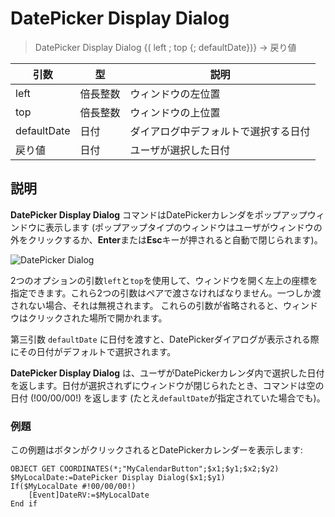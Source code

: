 # DatePicker Display Dialog

> DatePicker Display Dialog {( left ; top {; defaultDate})} -> 戻り値

| 引数 | 型 | 説明 |
| --------- | -------- | ----------- |
| left | 倍長整数 | ウィンドウの左位置 |
| top | 倍長整数 | ウィンドウの上位置 |
| defaultDate | 日付 | ダイアログ中デフォルトで選択する日付 |
| 戻り値 | 日付 | ユーザが選択した日付 |

## 説明

**DatePicker Display Dialog** コマンドはDatePickerカレンダをポップアップウィンドウに表示します (ポップアップタイプのウィンドウはユーザがウィンドウの外をクリックするか、**Enter**または**Esc**キーが押されると自動で閉じられます)。

![DatePicker Dialog](images/pict307838.en.png)

2つのオプションの引数`left`と`top`を使用して、ウィンドウを開く左上の座標を指定できます。これら2つの引数はペアで渡さなければなりません。一つしか渡されない場合、それは無視されます。 これらの引数が省略されると、ウィンドウはクリックされた場所で開かれます。

第三引数 `defaultDate` に日付を渡すと、DatePickerダイアログが表示される際にその日付がデフォルトで選択されます。

**DatePicker Display Dialog** は、ユーザがDatePickerカレンダ内で選択した日付を返します。日付が選択されずにウィンドウが閉じられたとき、コマンドは空の日付 (!00/00/00!) を返します (たとえ`defaultDate`が指定されていた場合でも)。

### 例題

この例題はボタンがクリックされるとDatePickerカレンダーを表示します:

```4d
OBJECT GET COORDINATES(*;"MyCalendarButton";$x1;$y1;$x2;$y2)
$MyLocalDate:=DatePicker Display Dialog($x1;$y1)
If($MyLocalDate #!00/00/00!)
    [Event]DateRV:=$MyLocalDate
End if
```
